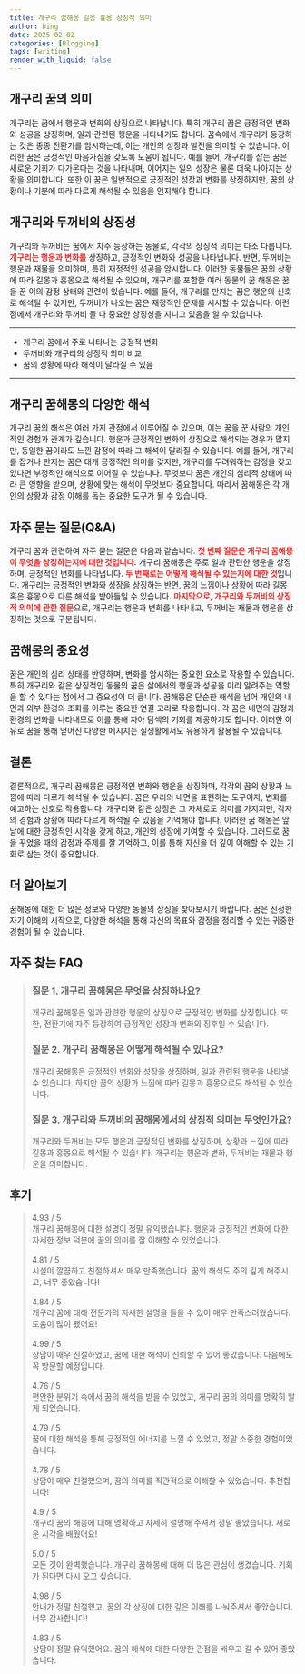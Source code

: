 ```yaml
---
title: 개구리 꿈해몽 길몽 흉몽 상징적 의미
author: bing
date: 2025-02-02
categories: [Blogging]
tags: [writing]
render_with_liquid: false
---
```



<h2 id='개구리 꿈의 의미'>개구리 꿈의 의미</h2>

<p>개구리는 꿈에서 행운과 변화의 상징으로 나타납니다. 특히 개구리 꿈은 긍정적인 변화와 성공을 상징하며, 일과 관련된 행운을 나타내기도 합니다. 꿈속에서 개구리가 등장하는 것은 종종 전환기를 암시하는데, 이는 개인의 성장과 발전을 의미할 수 있습니다. 이러한 꿈은 긍정적인 마음가짐을 갖도록 도움이 됩니다. 예를 들어, 개구리를 잡는 꿈은 새로운 기회가 다가온다는 것을 나타내며, 이어지는 일의 성장은 물론 더욱 나아지는 상황을 의미합니다. 또한 이 꿈은 일반적으로 긍정적인 성장과 변화를 상징하지만, 꿈의 상황이나 기분에 따라 다르게 해석될 수 있음을 인지해야 합니다.</p>

<h2 id='개구리와 두꺼비의 상징성'>개구리와 두꺼비의 상징성</h2>

<p>개구리와 두꺼비는 꿈에서 자주 등장하는 동물로, 각각의 상징적 의미는 다소 다릅니다. <b><span style="color: #ee2323;">개구리는 행운과 변화를</span></b> 상징하고, 긍정적인 변화와 성공을 나타냅니다. 반면, 두꺼비는 행운과 재물을 의미하며, 특히 재정적인 성공을 암시합니다. 이러한 동물들은 꿈의 상황에 따라 길몽과 흉몽으로 해석될 수 있으며, 개구리를 포함한 여러 동물의 꿈 해몽은 꿈을 꾼 이의 감정 상태와 관련이 있습니다. 예를 들어, 개구리를 만지는 꿈은 행운의 신호로 해석될 수 있지만, 두꺼비가 나오는 꿈은 재정적인 문제를 시사할 수 있습니다. 이런 점에서 개구리와 두꺼비 둘 다 중요한 상징성을 지니고 있음을 알 수 있습니다.</p>

<hr />

<ul>
    <li>개구리 꿈에서 주로 나타나는 긍정적 변화</li>
    <li>두꺼비와 개구리의 상징적 의미 비교</li>
    <li>꿈의 상황에 따라 해석이 달라질 수 있음</li>
</ul>

<hr />

<h2 id='개구리 꿈해몽의 다양한 해석'>개구리 꿈해몽의 다양한 해석</h2>

<p>개구리 꿈의 해석은 여러 가지 관점에서 이루어질 수 있으며, 이는 꿈을 꾼 사람의 개인적인 경험과 관계가 깊습니다. 행운과 긍정적인 변화의 상징으로 해석되는 경우가 많지만, 동일한 꿈이라도 느낀 감정에 따라 그 해석이 달라질 수 있습니다. 예를 들어, 개구리를 잡거나 만지는 꿈은 대개 긍정적인 의미를 갖지만, 개구리를 두려워하는 감정을 갖고 있다면 부정적인 해석으로 이어질 수 있습니다. 무엇보다 꿈은 개인의 심리적 상태에 따라 큰 영향을 받으며, 상황에 맞는 해석이 무엇보다 중요합니다. 따라서 꿈해몽은 각 개인의 상황과 감정 이해를 돕는 중요한 도구가 될 수 있습니다.</p>

<h2 id='자주 묻는 질문(Q&A)'>자주 묻는 질문(Q&A)</h2>

<p>개구리 꿈과 관련하여 자주 묻는 질문은 다음과 같습니다. <b><span style="color: #ee2323;">첫 번째 질문은 개구리 꿈해몽이 무엇을 상징하는지에 대한 것입니다.</span></b> 개구리 꿈해몽은 주로 일과 관련한 행운을 상징하며, 긍정적인 변화를 나타냅니다. <b><span style="color: #ee2323;">두 번째로는 어떻게 해석될 수 있는지에 대한 것</span></b>입니다. 개구리는 긍정적인 변화와 성장을 상징하는 반면, 꿈의 느낌이나 상황에 따라 길몽 혹은 흉몽으로 다른 해석을 받아들일 수 있습니다. <b><span style="color: #ee2323;">마지막으로, 개구리와 두꺼비의 상징적 의미에 관한 질문</span></b>으로, 개구리는 행운과 변화를 나타내고, 두꺼비는 재물과 행운을 상징하는 것으로 구분됩니다.</p>

<h2 id='꿈해몽의 중요성'>꿈해몽의 중요성</h2>

<p>꿈은 개인의 심리 상태를 반영하며, 변화를 암시하는 중요한 요소로 작용할 수 있습니다. 특히 개구리와 같은 상징적인 동물의 꿈은 삶에서의 행운과 성공을 미리 알려주는 역할을 할 수 있다는 점에서 그 중요성이 더 큽니다. 꿈해몽은 단순한 해석을 넘어 개인의 내면과 외부 환경의 조화를 이루는 중요한 연결 고리로 작용합니다. 각 꿈은 내면의 감정과 환경의 변화를 나타내므로 이를 통해 자아 탐색의 기회를 제공하기도 합니다. 이러한 이유로 꿈을 통해 얻어진 다양한 메시지는 실생활에서도 유용하게 활용될 수 있습니다.</p>

<h2 id='결론'>결론</h2>

<p>결론적으로, 개구리 꿈해몽은 긍정적인 변화와 행운을 상징하며, 각각의 꿈의 상황과 느낌에 따라 다르게 해석될 수 있습니다. 꿈은 우리의 내면을 표현하는 도구이자, 변화를 예고하는 신호로 작용합니다. 개구리와 같은 상징은 그 자체로도 의미를 가지지만, 각자의 경험과 상황에 따라 다르게 해석될 수 있음을 기억해야 합니다. 이러한 꿈 해몽은 앞날에 대한 긍정적인 시각을 갖게 하고, 개인의 성장에 기여할 수 있습니다. 그러므로 꿈을 꾸었을 때의 감정과 주제를 잘 기억하고, 이를 통해 자신을 더 깊이 이해할 수 있는 기회로 삼는 것이 중요합니다.</p>

<h2 id='더 알아보기'>더 알아보기</h2>

<p>꿈해몽에 대한 더 많은 정보와 다양한 동물의 상징을 찾아보시기 바랍니다. 꿈은 진정한 자기 이해의 시작으로, 다양한 해석을 통해 자신의 목표와 감정을 정리할 수 있는 귀중한 경험이 될 수 있습니다.</p>


<h2 id='자주_찾는_FAQ'>자주 찾는 FAQ</h2>
<div itemscope="" itemtype="https://schema.org/FAQPage"> 
<blockquote> 
<div itemscope="" itemprop="mainEntity" itemtype="https://schema.org/Question"> 
<h3 itemprop="name">질문 1. 개구리 꿈해몽은 무엇을 상징하나요?</h3> 
<div itemscope="" itemprop="acceptedAnswer" itemtype="https://schema.org/Answer"> 
<span itemprop="text"> 
<p>개구리 꿈해몽은 일과 관련한 행운의 상징으로 긍정적인 변화를 상징합니다. 또한, 전환기에 자주 등장하여 긍정적인 성장과 변화의 징후일 수 있습니다.</p> 
</span> 
</div> 
</div> 
<div itemscope="" itemprop="mainEntity" itemtype="https://schema.org/Question"> 
<h3 itemprop="name">질문 2. 개구리 꿈해몽은 어떻게 해석될 수 있나요?</h3> 
<div itemscope="" itemprop="acceptedAnswer" itemtype="https://schema.org/Answer"> 
<span itemprop="text"> 
<p>개구리 꿈해몽은 긍정적인 변화와 성장을 상징하며, 일과 관련된 행운을 나타낼 수 있습니다. 하지만 꿈의 상황과 느낌에 따라 길몽과 흉몽으로도 해석될 수 있습니다.</p> 
</span> 
</div> 
</div> 
<div itemscope="" itemprop="mainEntity" itemtype="https://schema.org/Question"> 
<h3 itemprop="name">질문 3. 개구리와 두꺼비의 꿈해몽에서의 상징적 의미는 무엇인가요?</h3> 
<div itemscope="" itemprop="acceptedAnswer" itemtype="https://schema.org/Answer"> 
<span itemprop="text"> 
<p>개구리와 두꺼비는 모두 행운과 긍정적인 변화를 상징하며, 상황과 느낌에 따라 길몽과 흉몽으로 해석될 수 있습니다. 개구리는 행운과 변화, 두꺼비는 재물과 행운을 의미합니다.</p> 
</span> 
</div> 
</div> 
</blockquote> 
</div>
<h2 id='후기'>후기</h2>
<div itemscope itemtype="https://schema.org/Product">
  <blockquote>
  <div itemprop="review" itemscope itemtype="https://schema.org/Review">
      <div itemprop="reviewRating" itemscope itemtype="https://schema.org/Rating"> <span itemprop="ratingValue">4.93</span> / <span itemprop="bestRating">5</span> </div>
      <span itemprop="reviewBody">개구리 꿈해몽에 대한 설명이 정말 유익했습니다. 행운과 긍정적인 변화에 대한 자세한 정보 덕분에 꿈의 의미를 잘 이해할 수 있었습니다.</span>
  </div>
  <br>
  <div itemprop="review" itemscope itemtype="https://schema.org/Review">
      <div itemprop="reviewRating" itemscope itemtype="https://schema.org/Rating"> <span itemprop="ratingValue">4.81</span> / <span itemprop="bestRating">5</span> </div>
      <span itemprop="reviewBody">시설이 깔끔하고 친절하셔서 매우 만족했습니다. 꿈의 해석도 주의 깊게 해주시고, 너무 좋았습니다!</span>
  </div>
  <br>
  <div itemprop="review" itemscope itemtype="https://schema.org/Review">
      <div itemprop="reviewRating" itemscope itemtype="https://schema.org/Rating"> <span itemprop="ratingValue">4.84</span> / <span itemprop="bestRating">5</span> </div>
      <span itemprop="reviewBody">개구리 꿈에 대해 전문가의 자세한 설명을 들을 수 있어 매우 만족스러웠습니다. 도움이 많이 됐어요!</span>
  </div>
  <br>
  <div itemprop="review" itemscope itemtype="https://schema.org/Review">
      <div itemprop="reviewRating" itemscope itemtype="https://schema.org/Rating"> <span itemprop="ratingValue">4.99</span> / <span itemprop="bestRating">5</span> </div>
      <span itemprop="reviewBody">상담이 매우 친절하였고, 꿈에 대한 해석이 신뢰할 수 있어 좋았습니다. 다음에도 꼭 방문할 예정입니다.</span>
  </div>
  <br>
  <div itemprop="review" itemscope itemtype="https://schema.org/Review">
      <div itemprop="reviewRating" itemscope itemtype="https://schema.org/Rating"> <span itemprop="ratingValue">4.76</span> / <span itemprop="bestRating">5</span> </div>
      <span itemprop="reviewBody">편안한 분위기 속에서 꿈의 해석을 받을 수 있었고, 개구리 꿈의 의미를 명확히 알게 되었습니다.</span>
  </div>
  <br>
  <div itemprop="review" itemscope itemtype="https://schema.org/Review">
      <div itemprop="reviewRating" itemscope itemtype="https://schema.org/Rating"> <span itemprop="ratingValue">4.79</span> / <span itemprop="bestRating">5</span> </div>
      <span itemprop="reviewBody">꿈에 대한 해석을 통해 긍정적인 에너지를 느낄 수 있었고, 정말 소중한 경험이었습니다.</span>
  </div>
  <br>
  <div itemprop="review" itemscope itemtype="https://schema.org/Review">
      <div itemprop="reviewRating" itemscope itemtype="https://schema.org/Rating"> <span itemprop="ratingValue">4.78</span> / <span itemprop="bestRating">5</span> </div>
      <span itemprop="reviewBody">상담이 매우 친절했으며, 꿈의 의미를 직관적으로 이해할 수 있었습니다. 추천합니다!</span>
  </div>
  <br>
  <div itemprop="review" itemscope itemtype="https://schema.org/Review">
      <div itemprop="reviewRating" itemscope itemtype="https://schema.org/Rating"> <span itemprop="ratingValue">4.9</span> / <span itemprop="bestRating">5</span> </div>
      <span itemprop="reviewBody">개구리 꿈의 해몽에 대해 명확하고 자세히 설명해 주셔서 정말 좋았습니다. 새로운 시각을 배웠어요!</span>
  </div>
  <br>
  <div itemprop="review" itemscope itemtype="https://schema.org/Review">
      <div itemprop="reviewRating" itemscope itemtype="https://schema.org/Rating"> <span itemprop="ratingValue">5.0</span> / <span itemprop="bestRating">5</span> </div>
      <span itemprop="reviewBody">모든 것이 완벽했습니다. 개구리 꿈해몽에 대해 더 많은 관심이 생겼습니다. 기회가 된다면 다시 오고 싶습니다.</span>
  </div>
  <br>
  <div itemprop="review" itemscope itemtype="https://schema.org/Review">
      <div itemprop="reviewRating" itemscope itemtype="https://schema.org/Rating"> <span itemprop="ratingValue">4.98</span> / <span itemprop="bestRating">5</span> </div>
      <span itemprop="reviewBody">안내가 정말 친절했고, 꿈의 각 상징에 대한 깊은 이해를 나눠주셔서 좋았습니다. 너무 감사합니다!</span>
  </div>
  <br>
  <div itemprop="review" itemscope itemtype="https://schema.org/Review">
      <div itemprop="reviewRating" itemscope itemtype="https://schema.org/Rating"> <span itemprop="ratingValue">4.83</span> / <span itemprop="bestRating">5</span> </div>
      <span itemprop="reviewBody">상담이 정말 유익했어요. 꿈의 해석에 대한 다양한 관점을 배우고 갈 수 있어 좋았습니다.</span>
  </div>
  </blockquote>
</div>

